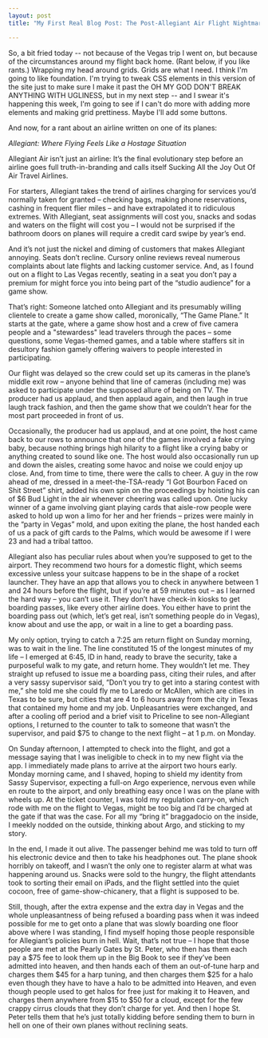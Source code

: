 ```yaml
---
layout: post
title: "My First Real Blog Post: The Post-Allegiant Air Flight Nightmare, You Actually For Real Filmed A Game Show On My Plane Blues"

---
```


So, a bit fried today -- not because of the Vegas trip I went on, but because of the circumstances around my flight back home. (Rant below, if you like rants.) Wrapping my head around grids. Grids are what I need. I think I'm going to like foundation. I'm trying to tweak CSS elements in this version of the site just to make sure I make it past the OH MY GOD DON'T BREAK ANYTHING WITH UGLINESS, but in my next step -- and I swear it's happening this week, I'm going to see if I can't do more with adding more elements and making grid prettiness. Maybe I'll add some buttons. 

And now, for a rant about an airline written on one of its planes: 

<i>Allegiant: Where Flying Feels Like a Hostage Situation</i>

Allegiant Air isn’t just an airline: It’s the final evolutionary step before an airline goes full truth-in-branding and calls itself Sucking All the Joy Out Of Air Travel Airlines. 

For starters, Allegiant takes the trend of airlines charging for services you’d normally taken for granted – checking bags, making phone reservations, cashing in frequent flier miles – and have extrapolated it to ridiculous extremes. With Allegiant, seat assignments will cost you, snacks and sodas and waters on the flight will cost you – I would not be surprised if the bathroom doors on planes will require a credit card swipe by year’s end. 

And it’s not just the nickel and diming of customers that makes Allegiant annoying. Seats don’t recline. Cursory online reviews reveal numerous complaints about late flights and lacking customer service. And, as I found out on a flight to Las Vegas recently, seating in a seat you don’t pay a premium for might force you into being part of the “studio audience” for a game show. 

That’s right: Someone latched onto Allegiant and its presumably willing clientele to create a game show called, moronically, “The Game Plane.” It starts at the gate, where a game show host and a crew of five camera people and a "stewardess" lead travelers through the paces – some questions, some Vegas-themed games, and a table where staffers sit in desultory fashion gamely offering waivers to people interested in participating. 

Our flight was delayed so the crew could set up its cameras in the plane’s middle exit row – anyone behind that line of cameras (including me) was asked to participate under the supposed allure of being on TV. The producer had us applaud, and then applaud again, and then laugh in true laugh track fashion, and then the game show that we couldn’t hear for the most part proceeded in front of us. 

Occasionally, the producer had us applaud, and at one point, the host came back to our rows to announce that one of the games involved a fake crying baby, because nothing brings high hilarity to a flight like a crying baby or anything created to sound like one. The host would also occasionally run up and down the aisles, creating some havoc and noise we could enjoy up close. And, from time to time, there were the calls to cheer. A guy in the row ahead of me, dressed in a meet-the-TSA-ready “I Got Bourbon Faced on Shit Street” shirt, added his own spin on the proceedings by hoisting his can of $6 Bud Light in the air whenever cheering was called upon. One lucky winner of a game involving giant playing cards that aisle-row people were asked to hold up won a limo for her and her friends – prizes were mainly in the “party in Vegas” mold, and upon exiting the plane, the host handed each of us a pack of gift cards to the Palms, which would be awesome if I were 23 and had a tribal tattoo. 

Allegiant also has peculiar rules about when you’re supposed to get to the airport. They recommend two hours for a domestic flight, which seems excessive unless your suitcase happens to be in the shape of a rocket launcher. They have an app that allows you to check in anywhere between 1 and 24 hours before the flight, but if you’re at 59 minutes out – as I learned the hard way – you can’t use it. They don’t have check-in kiosks to get boarding passes, like every other airline does. You either have to print the boarding pass out (which, let’s get real, isn’t something people do in Vegas), know about and use the app, or wait in a line to get a boarding pass. 

My only option, trying to catch a 7:25 am return flight on Sunday morning, was to wait in the line. The line constituted 15 of the longest minutes of my life – I emerged at 6:45, ID in hand, ready to brave the security, take a purposeful walk to my gate, and return home. They wouldn’t let me. They straight up refused to issue me a boarding pass, citing their rules, and after a very sassy supervisor said, “Don’t you try to get into a staring contest with me,” she told me she could fly me to Laredo or McAllen, which are cities in Texas to be sure, but cities that are 4 to 6 hours away from the city in Texas that contained my home and my job. Unpleasantries were exchanged, and after a cooling off period and a brief visit to Priceline to see non-Allegiant options, I returned to the counter to talk to someone that wasn’t the supervisor, and paid $75 to change to the next flight – at 1 p.m. on Monday. 

On Sunday afternoon, I attempted to check into the flight, and got a message saying that I was ineligible to check in to my new flight via the app. I immediately made plans to arrive at the airport two hours early. Monday morning came, and I shaved, hoping to shield my identity from Sassy Supervisor, expecting a full-on Argo experience, nervous even while en route to the airport, and only breathing easy once I was on the plane with wheels up. At the ticket counter, I was told my regulation carry-on, which rode with me on the flight to Vegas, might be too big and I’d be charged at the gate if that was the case. For all my “bring it” braggadocio on the inside, I meekly nodded on the outside, thinking about Argo, and sticking to my story. 

In the end, I made it out alive. The passenger behind me was told to turn off his electronic device and then to take his headphones out. The plane shook horribly on takeoff, and I wasn’t the only one to register alarm at what was happening around us. Snacks were sold to the hungry, the flight attendants took to sorting their email on iPads, and the flight settled into the quiet cocoon, free of game-show-chicanery, that a flight is supposed to be. 

Still, though, after the extra expense and the extra day in Vegas and the whole unpleasantness of being refused a boarding pass when it was indeed possible for me to get onto a plane that was slowly boarding one floor above where I was standing, I find myself hoping those people responsible for Allegiant’s policies burn in hell. Wait, that’s not true – I hope that those people are met at the Pearly Gates by St. Peter, who then has them each pay a $75 fee to look them up in the Big Book to see if they’ve been admitted into heaven, and then hands each of them an out-of-tune harp and charges them $45 for a harp tuning, and then charges them $25 for a halo even though they have to have a halo to be admitted into Heaven, and even though people used to get halos for free just for making it to Heaven, and charges them anywhere from $15 to $50 for a cloud, except for the few crappy cirrus clouds that they don’t charge for yet. And then I hope St. Peter tells them that he’s just totally kidding before sending them to burn in hell on one of their own planes without reclining seats.  








